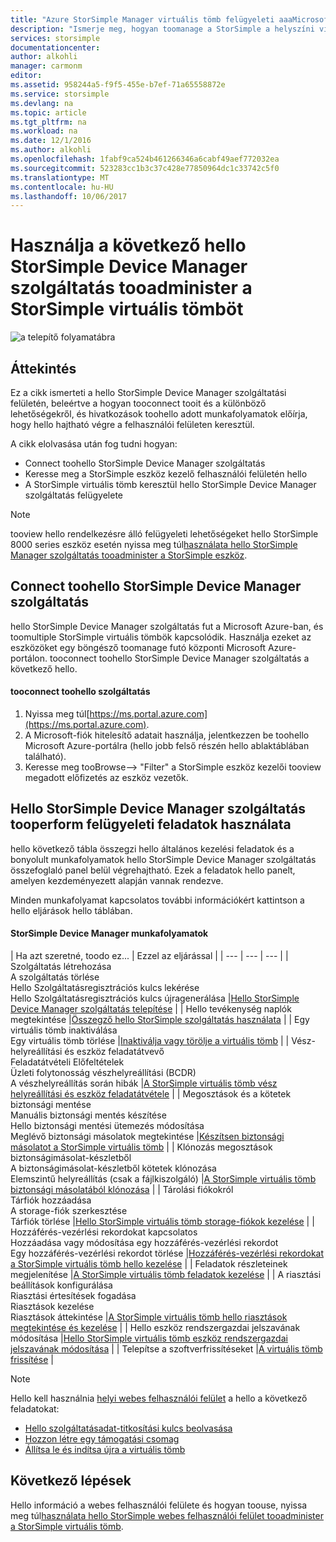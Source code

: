 ```yaml
---
title: "Azure StorSimple Manager virtuális tömb felügyeleti aaaMicrosoft |} Microsoft Docs"
description: "Ismerje meg, hogyan toomanage a StorSimple a helyszíni virtuális tömb hello StorSimple Device Manager szolgáltatással a hello Azure-portálon."
services: storsimple
documentationcenter: 
author: alkohli
manager: carmonm
editor: 
ms.assetid: 958244a5-f9f5-455e-b7ef-71a65558872e
ms.service: storsimple
ms.devlang: na
ms.topic: article
ms.tgt_pltfrm: na
ms.workload: na
ms.date: 12/1/2016
ms.author: alkohli
ms.openlocfilehash: 1fabf9ca524b461266346a6cabf49aef772032ea
ms.sourcegitcommit: 523283cc1b3c37c428e77850964dc1c33742c5f0
ms.translationtype: MT
ms.contentlocale: hu-HU
ms.lasthandoff: 10/06/2017
---
```

# <a name="use-hello-storsimple-device-manager-service-tooadminister-your-storsimple-virtual-array"></a>Használja a következő hello StorSimple Device Manager szolgáltatás tooadminister a StorSimple virtuális tömböt
![a telepítő folyamatábra](./media/storsimple-virtual-array-manager-service-administration/manage4.png)

## <a name="overview"></a>Áttekintés
Ez a cikk ismerteti a hello StorSimple Device Manager szolgáltatási felületén, beleértve a hogyan tooconnect tooit és a különböző lehetőségekről, és hivatkozások toohello adott munkafolyamatok előírja, hogy hello hajtható végre a felhasználói felületen keresztül.

A cikk elolvasása után fog tudni hogyan:

* Connect toohello StorSimple Device Manager szolgáltatás
* Keresse meg a StorSimple eszköz kezelő felhasználói felületén hello
* A StorSimple virtuális tömb keresztül hello StorSimple Device Manager szolgáltatás felügyelete

> [!NOTE]
> tooview hello rendelkezésre álló felügyeleti lehetőségeket hello StorSimple 8000 series eszköz esetén nyissa meg túl[használata hello StorSimple Manager szolgáltatás tooadminister a StorSimple eszköz](storsimple-manager-service-administration.md).
> 
> 

## <a name="connect-toohello-storsimple-device-manager-service"></a>Connect toohello StorSimple Device Manager szolgáltatás
hello StorSimple Device Manager szolgáltatás fut a Microsoft Azure-ban, és toomultiple StorSimple virtuális tömbök kapcsolódik. Használja ezeket az eszközöket egy böngésző toomanage futó központi Microsoft Azure-portálon. tooconnect toohello StorSimple Device Manager szolgáltatás a következő hello.

#### <a name="tooconnect-toohello-service"></a>tooconnect toohello szolgáltatás
1. Nyissa meg túl[https://ms.portal.azure.com](https://ms.portal.azure.com).
2. A Microsoft-fiók hitelesítő adatait használja, jelentkezzen be toohello Microsoft Azure-portálra (hello jobb felső részén hello ablaktáblában található).
3. Keresse meg tooBrowse--> "Filter" a StorSimple eszköz kezelői tooview megadott előfizetés az eszköz vezetők.

## <a name="use-hello-storsimple-device-manager-service-tooperform-management-tasks"></a>Hello StorSimple Device Manager szolgáltatás tooperform felügyeleti feladatok használata
hello következő tábla összegzi hello általános kezelési feladatok és a bonyolult munkafolyamatok hello StorSimple Device Manager szolgáltatás összefoglaló panel belül végrehajtható. Ezek a feladatok hello panelt, amelyen kezdeményezett alapján vannak rendezve.

Minden munkafolyamat kapcsolatos további információkért kattintson a hello eljárások hello táblában.

#### <a name="storsimple-device-manager-workflows"></a>StorSimple Device Manager munkafolyamatok
| Ha azt szeretné, toodo ez... | Ezzel az eljárással |
| --- | --- | --- |
| Szolgáltatás létrehozása</br>A szolgáltatás törlése</br>Hello Szolgáltatásregisztrációs kulcs lekérése</br>Hello Szolgáltatásregisztrációs kulcs újragenerálása |[Hello StorSimple Device Manager szolgáltatás telepítése](storsimple-virtual-array-manage-service.md) |
| Hello tevékenység naplók megtekintése |[Összegző hello StorSimple szolgáltatás használata](storsimple-virtual-array-service-summary.md) |
| Egy virtuális tömb inaktiválása</br>Egy virtuális tömb törlése |[Inaktiválja vagy törölje a virtuális tömb](storsimple-virtual-array-deactivate-and-delete-device.md) |
| Vész-helyreállítási és eszköz feladatátvevő</br>Feladatátvételi Előfeltételek</br>Üzleti folytonosság vészhelyreállítási (BCDR)</br>A vészhelyreállítás során hibák |[A StorSimple virtuális tömb vész helyreállítási és eszköz feladatátvétele](storsimple-virtual-array-failover-dr.md) |
| Megosztások és a kötetek biztonsági mentése</br>Manuális biztonsági mentés készítése</br>Hello biztonsági mentési ütemezés módosítása</br>Meglévő biztonsági másolatok megtekintése |[Készítsen biztonsági másolatot a StorSimple virtuális tömb](storsimple-virtual-array-backup.md) |
| Klónozás megosztások biztonságimásolat-készletből</br>A biztonságimásolat-készletből kötetek klónozása</br>Elemszintű helyreállítás (csak a fájlkiszolgáló) |[A StorSimple virtuális tömb biztonsági másolatából klónozása](storsimple-virtual-array-clone.md) |
| Tárolási fiókokról</br>Tárfiók hozzáadása</br>A storage-fiók szerkesztése</br>Tárfiók törlése |[Hello StorSimple virtuális tömb storage-fiókok kezelése](storsimple-virtual-array-manage-storage-accounts.md) |
| Hozzáférés-vezérlési rekordokat kapcsolatos</br>Hozzáadása vagy módosítása egy hozzáférés-vezérlési rekordot </br>Egy hozzáférés-vezérlési rekordot törlése |[Hozzáférés-vezérlési rekordokat a StorSimple virtuális tömb hello kezelése](storsimple-virtual-array-manage-acrs.md) |
| Feladatok részleteinek megjelenítése |[A StorSimple virtuális tömb feladatok kezelése](storsimple-virtual-array-manage-jobs.md) |
| A riasztási beállítások konfigurálása</br>Riasztási értesítések fogadása</br>Riasztások kezelése</br>Riasztások áttekintése |[A StorSimple virtuális tömb hello riasztások megtekintése és kezelése](storsimple-virtual-array-manage-alerts.md) |
| Hello eszköz rendszergazdai jelszavának módosítása |[Hello StorSimple virtuális tömb eszköz rendszergazdai jelszavának módosítása](storsimple-virtual-array-change-device-admin-password.md) |
| Telepítse a szoftverfrissítéseket |[A virtuális tömb frissítése](storsimple-virtual-array-install-update.md) |

> [!NOTE]
> Hello kell használnia [helyi webes felhasználói felület](storsimple-ova-web-ui-admin.md) a hello a következő feladatokat:
> 
> * [Hello szolgáltatásadat-titkosítási kulcs beolvasása](storsimple-ova-web-ui-admin.md#get-the-service-data-encryption-key)
> * [Hozzon létre egy támogatási csomag](storsimple-ova-web-ui-admin.md#generate-a-log-package)
> * [Állítsa le és indítsa újra a virtuális tömb](storsimple-ova-web-ui-admin.md#shut-down-and-restart-your-device)
> 
> 

## <a name="next-steps"></a>Következő lépések
Hello információ a webes felhasználói felülete és hogyan toouse, nyissa meg túl[használata hello StorSimple webes felhasználói felület tooadminister a StorSimple virtuális tömb](storsimple-ova-web-ui-admin.md).

